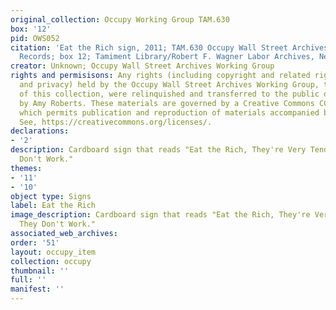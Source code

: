 ```yaml
---
original_collection: Occupy Working Group TAM.630
box: '12'
pid: OWS052
citation: 'Eat the Rich sign, 2011; TAM.630 Occupy Wall Street Archives Working Group
  Records; box 12; Tamiment Library/Robert F. Wagner Labor Archives, New York University '
creator: Unknown; Occupy Wall Street Archives Working Group
rights and permisisons: Any rights (including copyright and related rights to publicity
  and privacy) held by the Occupy Wall Street Archives Working Group, the creator
  of this collection, were relinquished and transferred to the public domain in 2013
  by Amy Roberts. These materials are governed by a Creative Commons CC0 license,
  which permits publication and reproduction of materials accompanied by full attribution.
  See, https://creativecommons.org/licenses/.
declarations:
- '2'
description: Cardboard sign that reads "Eat the Rich, They're Very Tender Cause They
  Don't Work."
themes:
- '11'
- '10'
object type: Signs
label: Eat the Rich
image_description: Cardboard sign that reads "Eat the Rich, They're Very Tender Cause
  They Don't Work."
associated_web_archives:
order: '51'
layout: occupy_item
collection: occupy
thumbnail: ''
full: ''
manifest: ''
---
```


